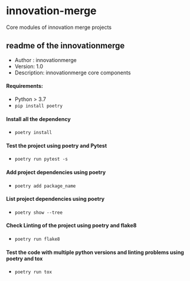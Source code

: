 # innovation-merge
Core modules of innovation merge projects

## readme of the innovationmerge

- Author : innovationmerge
- Version: 1.0
- Description: innovationmerge core components

#### Requirements: 
- Python > 3.7
- `pip install poetry`

#### Install all the dependency
- `poetry install`

#### Test the project using poetry and Pytest
- `poetry run pytest -s`

#### Add project dependencies using poetry 
- `poetry add package_name`

#### List project dependencies using poetry 
- `poetry show --tree`

#### Check Linting of the project using poetry and flake8
- `poetry run flake8`

#### Test the code with multiple python versions and linting problems using poetry and tox
- `poetry run tox`